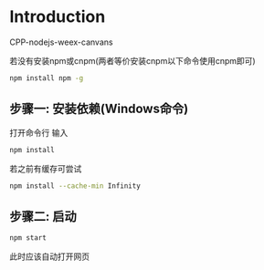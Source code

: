 # Introduction

CPP-nodejs-weex-canvans

若没有安装npm或cnpm(两者等价安装cnpm以下命令使用cnpm即可)
``` bash
npm install npm -g
```

## 步骤一: 安装依赖(Windows命令)
打开命令行 输入
``` bash
npm install
```
若之前有缓存可尝试
``` bash
npm install --cache-min Infinity
```

## 步骤二: 启动
``` bash
npm start
```
此时应该自动打开网页
